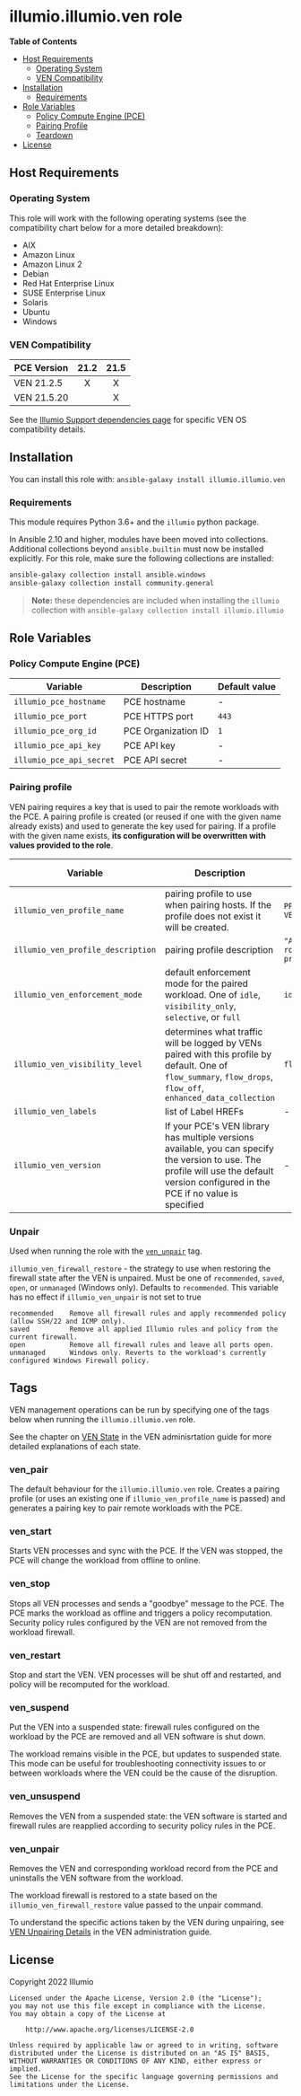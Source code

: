 # illumio.illumio.ven role  

**Table of Contents**
- [Host Requirements](#host-requirements)
    - [Operating System](#operating-system)
    - [VEN Compatibility](#ven-compatibility)
- [Installation](#installation)
    - [Requirements](#requirements)
- [Role Variables](#role-variables)
    - [Policy Compute Engine (PCE)](#policy-compute-engine-pce)
    - [Pairing Profile](#pairing-profile)
    - [Teardown](#teardown)
- [License](#license)

## Host Requirements  

### Operating System  

This role will work with the following operating systems (see the compatibility chart below for a more detailed breakdown):

- AIX
- Amazon Linux
- Amazon Linux 2
- Debian
- Red Hat Enterprise Linux
- SUSE Enterprise Linux
- Solaris
- Ubuntu
- Windows

### VEN Compatibility  

PCE Version | 21.2 | 21.5
----------- | :--: | :--:
VEN 21.2.5  | X    | X
VEN 21.5.20 |      | X

See the [Illumio Support dependencies page](https://support.illumio.com/software/os-support-package-dependencies/ven.html) for specific VEN OS compatibility details.  

## Installation  

You can install this role with: `ansible-galaxy install illumio.illumio.ven`

### Requirements

This module requires Python 3.6+ and the `illumio` python package.  

In Ansible 2.10 and higher, modules have been moved into collections. Additional collections beyond `ansible.builtin` must now be installed explicitly. For this role, make sure the following collections are installed:  

```sh
ansible-galaxy collection install ansible.windows
ansible-galaxy collection install community.general
```

> **Note:** these dependencies are included when installing the `illumio` collection with `ansible-galaxy collection install illumio.illumio`  

## Role Variables  

### Policy Compute Engine (PCE)  

Variable | Description | Default value
-------- | ----------- | -------------
`illumio_pce_hostname` | PCE hostname | -
`illumio_pce_port` | PCE HTTPS port | `443`
`illumio_pce_org_id` | PCE Organization ID | `1`
`illumio_pce_api_key` | PCE API key | -
`illumio_pce_api_secret` | PCE API secret | -

### Pairing profile  

VEN pairing requires a key that is used to pair the remote workloads with the PCE. A pairing profile is created (or reused if one with the given name already exists) and used to generate the key used for pairing. If a profile with the given name exists, **its configuration will be overwritten with values provided to the role**.  

Variable | Description | Default value
-------- | ----------- | -------------
`illumio_ven_profile_name` | pairing profile to use when pairing hosts. If the profile does not exist it will be created. | `PP-ANSIBLE-VEN`
`illumio_ven_profile_description` | pairing profile description | `"Ansible VEN role pairing profile"`
`illumio_ven_enforcement_mode` | default enforcement mode for the paired workload. One of `idle`, `visibility_only`, `selective`, or `full` | `idle`
`illumio_ven_visibility_level` | determines what traffic will be logged by VENs paired with this profile by default. One of `flow_summary`, `flow_drops`, `flow_off`, `enhanced_data_collection` | `flow_summary`
`illumio_ven_labels` | list of Label HREFs | -
`illumio_ven_version` | If your PCE's VEN library has multiple versions available, you can specify the version to use. The profile will use the default version configured in the PCE if no value is specified | -

### Unpair  

Used when running the role with the [`ven_unpair`](#ven_unpair) tag.  

`illumio_ven_firewall_restore` - the strategy to use when restoring the firewall state after the VEN is unpaired. Must be one of `recommended`, `saved`, `open`, or `unmanaged` (Windows only). Defaults to `recommended`. This variable has no effect if `illumio_ven_unpair` is not set to true  

    recommended    Remove all firewall rules and apply recommended policy (allow SSH/22 and ICMP only).
    saved          Remove all applied Illumio rules and policy from the current firewall.
    open           Remove all firewall rules and leave all ports open.
    unmanaged      Windows only. Reverts to the workload's currently configured Windows Firewall policy.

## Tags  

VEN management operations can be run by specifying one of the tags below when running the `illumio.illumio.ven` role.  

See the chapter on [VEN State](https://docs.illumio.com/core/21.5/Content/Guides/ven-administration/ven-state/_ch-ven-state.htm) in the VEN adminisrtation guide for more detailed explanations of each state.  

### ven_pair  

The default behaviour for the `illumio.illumio.ven` role. Creates a pairing profile (or uses an existing one if `illumio_ven_profile_name` is passed) and generates a pairing key to pair remote workloads with the PCE.  

### ven_start  

Starts VEN processes and sync with the PCE. If the VEN was stopped, the PCE will change the workload from offline to online.  

### ven_stop  

Stops all VEN processes and sends a "goodbye" message to the PCE. The PCE marks the workload as offline and triggers a policy recomputation. Security policy rules configured by the VEN are not removed from the workload firewall.  

### ven_restart  

Stop and start the VEN. VEN processes will be shut off and restarted, and policy will be recomputed for the workload.  

### ven_suspend  

Put the VEN into a suspended state: firewall rules configured on the workload by the PCE are removed and all VEN software is shut down.  

The workload remains visible in the PCE, but updates to suspended state. This mode can be useful for troubleshooting connectivity issues to or between workloads where the VEN could be the cause of the disruption.  

### ven_unsuspend  

Removes the VEN from a suspended state: the VEN software is started and firewall rules are reapplied according to security policy rules in the PCE.  

### ven_unpair  

Removes the VEN and corresponding workload record from the PCE and uninstalls the VEN software from the workload.  

The workload firewall is restored to a state based on the `illumio_ven_firewall_restore` value passed to the unpair command.  

To understand the specific actions taken by the VEN during unpairing, see [VEN Unpairing Details](https://docs.illumio.com/core/21.5/Content/Guides/ven-administration/rollback-deactivate-or-uninstall-vens/ven-unpairing-details.htm) in the VEN administration guide.  

## License

Copyright 2022 Illumio

    Licensed under the Apache License, Version 2.0 (the "License");
    you may not use this file except in compliance with the License.
    You may obtain a copy of the License at

        http://www.apache.org/licenses/LICENSE-2.0

    Unless required by applicable law or agreed to in writing, software
    distributed under the License is distributed on an "AS IS" BASIS,
    WITHOUT WARRANTIES OR CONDITIONS OF ANY KIND, either express or implied.
    See the License for the specific language governing permissions and
    limitations under the License.
